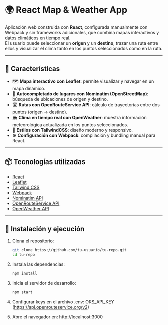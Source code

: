 # 🌍 React Map & Weather App

Aplicación web construida con **React**, configurada manualmente con Webpack y sin frameworks adicionales, que combina mapas interactivos y datos climáticos en tiempo real.  
El usuario puede seleccionar un **origen** y un **destino**, trazar una ruta entre ellos y visualizar el clima tanto en los puntos seleccionados como en la ruta.

---

## 🚀 Características

- 🗺️ **Mapa interactivo con Leaflet**: permite visualizar y navegar en un mapa dinámico.  
- 📍 **Autocompletado de lugares con Nominatim (OpenStreetMap)**: búsqueda de ubicaciones de origen y destino.  
- 🛣️ **Rutas con OpenRouteService API**: cálculo de trayectorias entre dos puntos (origen → destino).  
- 🌦️ **Clima en tiempo real con OpenWeather**: muestra información meteorológica actualizada en los puntos seleccionados.  
- 🎨 **Estilos con TailwindCSS**: diseño moderno y responsivo.  
- ⚙️ **Configuración con Webpack**: compilación y bundling manual para React.  

---

## 📦 Tecnologías utilizadas

- [React](https://react.dev/)  
- [Leaflet](https://leafletjs.com/)  
- [Tailwind CSS](https://tailwindcss.com/)  
- [Webpack](https://webpack.js.org/)  
- [Nominatim API](https://nominatim.openstreetmap.org/)  
- [OpenRouteService API](https://openrouteservice.org/dev/#/api-docs/v2)  
- [OpenWeather API](https://home.openweathermap.org/)  

---

## 🔧 Instalación y ejecución

1. Clona el repositorio:
   ```bash
   git clone https://github.com/tu-usuario/tu-repo.git
   cd tu-repo

2. Instala las dependencias:
    ```bash
    npm install

3. Inicia el servidor de desarrollo:
    ```bash
    npm start

4. Configurar keys en el archivo .env:
    ORS_API_KEY (https://api.openrouteservice.org/v2)

5. Abre el navegador en:
    http://localhost:3000


